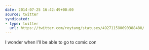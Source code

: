 ```yaml
---
date: 2014-07-25 16:42:49+00:00
source: twitter
syndicated:
- type: twitter
  url: https://twitter.com/roytang/statuses/492711580090388480/
---
```


I wonder when I'll be able to go to comic con
